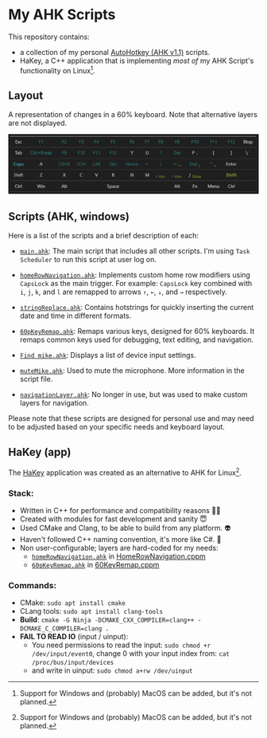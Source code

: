 # My AHK Scripts

This repository contains:
  - a collection of my personal [AutoHotkey (AHK v1.1)](https://www.autohotkey.com/) scripts.
  - HaKey, a C++ application that is implementing _most of_ my AHK Script's functionality on Linux[^1].

## Layout
A representation of changes in a 60% keyboard. Note that alternative layers are not displayed.

![image](keyboard.png)

## Scripts (AHK, windows)

Here is a list of the scripts and a brief description of each:

- [`main.ahk`](scripts/main.ahk): The main script that includes all other scripts. I'm using `Task Scheduler` to run this script at user log on.

- [`homeRowNavigation.ahk`](scripts/homeRowNavigation.ahk): Implements custom home row modifiers using `CapsLock` as the main trigger. For example: `CapsLock` key combined with `i`, `j`, `k`, and `l` are remapped to arrows `↑`, `←`, `↓`, and `→` respectively.

- [`stringReplace.ahk`](scripts/stringReplace.ahk): Contains hotstrings for quickly inserting the current date and time in different formats.

- [`60pKeyRemap.ahk`](scripts/60pKeyRemap.ahk): Remaps various keys, designed for 60% keyboards. It remaps common keys used for debugging, text editing, and navigation.

- [`Find mike.ahk`](scripts/Find%20mike.ahk): Displays a list of device input settings.

- [`muteMike.ahk`](scripts/muteMike.ahk): Used to mute the microphone. More information in the script file.

- [`navigationLayer.ahk`](scripts/navigationLayer.ahk): No longer in use, but was used to make custom layers for navigation.

Please note that these scripts are designed for personal use and may need to be adjusted based on your specific needs and keyboard layout.


## HaKey (app)
The [HaKey](HaKey/) application was created as an alternative to AHK for Linux[^1]. 

### Stack:
- Written in C++ for performance and compatibility reasons 🏃‍♂️
- Created with modules for fast development and sanity 😇
- Used CMake and Clang, to be able to build from any platform. 👽
- Haven't followed C++ naming convention, it's more like C#. 🦄
- Non user-configurable; layers are hard-coded for my needs:
  - [`homeRowNavigation.ahk`](scripts/homeRowNavigation.ahk) in [HomeRowNavigation.cppm](HaKey/key/layers/HomeRowNavigation.cppm)
  - [`60pKeyRemap.ahk`](scripts/60pKeyRemap.ahk) in [60KeyRemap.cppm](HaKey/key/layers/60KeyRemap.cppm)

### Commands:
- CMake: `sudo apt install cmake`
- CLang tools: `sudo apt install clang-tools`
- __Build__: `cmake -G Ninja -DCMAKE_CXX_COMPILER=clang++ -DCMAKE_C_COMPILER=clang .`
- __FAIL TO READ IO__ (input / uinput):
  - You need permissions to read the input: `sudo chmod +r /dev/input/event0`, change 0 with your input index from: `cat /proc/bus/input/devices`
  - and write in uinput: `sudo chmod a+rw /dev/uinput`


[^1]: Support for Windows and (probably) MacOS can be added, but it's not planned.
